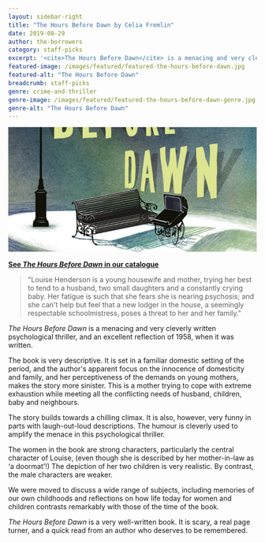 ```yaml
---
layout: sidebar-right
title: "The Hours Before Dawn by Celia Fremlin"
date: 2019-08-29
author: the-borrowers
category: staff-picks
excerpt: '<cite>The Hours Before Dawn</cite> is a menacing and very cleverly written psychological thriller.'
featured-image: /images/featured/featured-the-hours-before-dawn.jpg
featured-alt: "The Hours Before Dawn"
breadcrumb: staff-picks
genre: crime-and-thriller
genre-image: /images/featured/featured-the-hours-before-dawn-genre.jpg
genre-alt: "The Hours Before Dawn"
---
```


![The Hours Before Dawn](/images/featured/featured-the-hours-before-dawn.jpg)

**[See <cite>The Hours Before Dawn</cite> in our catalogue](https://suffolk.spydus.co.uk/cgi-bin/spydus.exe/ENQ/OPAC/BIBENQ?BRN=2169238)**

> "Louise Henderson is a young housewife and mother, trying her best to tend to a husband, two small daughters and a constantly crying baby. Her fatigue is such that she fears she is nearing psychosis; and she can't help but feel that a new lodger in the house, a seemingly respectable schoolmistress, poses a threat to her and her family."

<cite>The Hours Before Dawn</cite> is a menacing and very cleverly written psychological thriller, and an excellent reflection of 1958, when it was written.

The book is very descriptive. It is set in a familiar domestic setting of the period, and the author's apparent focus on the innocence of domesticity and family, and her perceptiveness of the demands on young mothers, makes the story more sinister. This is a mother trying to cope with extreme exhaustion while meeting all the conflicting needs of husband, children, baby and neighbours.

The story builds towards a chilling climax. It is also, however, very funny in parts with laugh-out-loud descriptions. The humour is cleverly used to amplify the menace in this psychological thriller.

The women in the book are strong characters, particularly the central character of Louise, (even though she is described by her mother-in-law as ‘a doormat’!) The depiction of her two children is very realistic. By contrast, the male characters are weaker.

We were moved to discuss a wide range of subjects, including memories of our own childhoods and reflections on how life today for women and children contrasts remarkably with those of the time of the book.

<cite>The Hours Before Dawn</cite> is a very well-written book. It is scary, a real page turner, and a quick read from an author who deserves to be remembered.
